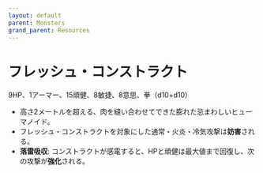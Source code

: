 ```yaml
---
layout: default
parent: Monsters
grand_parent: Resources
---
```


# フレッシュ・コンストラクト

9HP、1アーマー、15頑健、8敏捷、8意思、拳（d10+d10）

- 高さ2メートルを超える、肉を縫い合わせてできた膨れた忌まわしいヒューマノイド。
- フレッシュ・コンストラクトを対象にした通常・火炎・冷気攻撃は**妨害**される。
- **落雷吸収**: コンストラクトが感電すると、HPと頑健は最大値まで回復し、次の攻撃が**強化**される。
